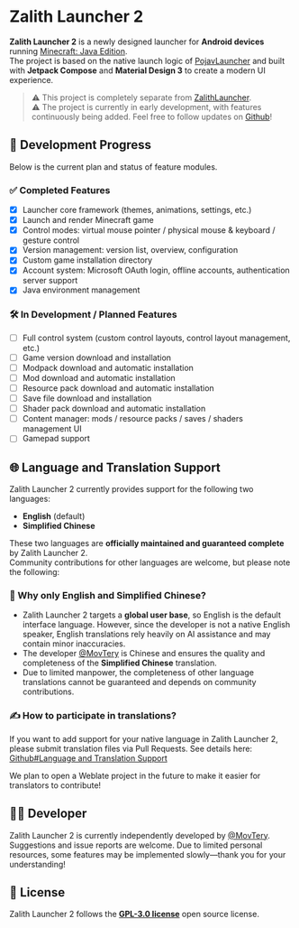 # Zalith Launcher 2

**Zalith Launcher 2** is a newly designed launcher for **Android devices** running [Minecraft: Java Edition](https://www.minecraft.net/).  
The project is based on the native launch logic of [PojavLauncher](https://github.com/PojavLauncherTeam/PojavLauncher/tree/v3_openjdk/app_pojavlauncher/src/main/jni) and built with **Jetpack Compose** and **Material Design 3** to create a modern UI experience.

> ⚠️ This project is completely separate from [ZalithLauncher](https://zalithlauncher.cn/docs/about).  
> ⚠️ The project is currently in early development, with features continuously being added. Feel free to follow updates on [Github](https://github.com/ZalithLauncher/ZalithLauncher2)!

## 📅 Development Progress

Below is the current plan and status of feature modules.

### ✅ Completed Features

* [x] Launcher core framework (themes, animations, settings, etc.)  
* [x] Launch and render Minecraft game  
* [x] Control modes: virtual mouse pointer / physical mouse & keyboard / gesture control  
* [x] Version management: version list, overview, configuration  
* [x] Custom game installation directory  
* [x] Account system: Microsoft OAuth login, offline accounts, authentication server support  
* [x] Java environment management  

### 🛠️ In Development / Planned Features

* [ ] Full control system (custom control layouts, control layout management, etc.)  
* [ ] Game version download and installation  
* [ ] Modpack download and automatic installation  
* [ ] Mod download and automatic installation  
* [ ] Resource pack download and automatic installation  
* [ ] Save file download and installation  
* [ ] Shader pack download and automatic installation  
* [ ] Content manager: mods / resource packs / saves / shaders management UI  
* [ ] Gamepad support  

## 🌐 Language and Translation Support

Zalith Launcher 2 currently provides support for the following two languages:

* **English** (default)  
* **Simplified Chinese**  

These two languages are **officially maintained and guaranteed complete** by Zalith Launcher 2.  
Community contributions for other languages are welcome, but please note the following:

### 📌 Why only English and Simplified Chinese?

* Zalith Launcher 2 targets a **global user base**, so English is the default interface language. However, since the developer is not a native English speaker, English translations rely heavily on AI assistance and may contain minor inaccuracies.  
* The developer [@MovTery](https://github.com/MovTery) is Chinese and ensures the quality and completeness of the **Simplified Chinese** translation.  
* Due to limited manpower, the completeness of other language translations cannot be guaranteed and depends on community contributions.

### ✍️ How to participate in translations?

If you want to add support for your native language in Zalith Launcher 2, please submit translation files via Pull Requests. See details here:  
[Github#Language and Translation Support](https://github.com/ZalithLauncher/ZalithLauncher2/blob/main/README_ZH_CN.md#-%E8%AF%AD%E8%A8%80%E4%B8%8E%E7%BF%BB%E8%AF%91%E6%94%AF%E6%8C%81)

We plan to open a Weblate project in the future to make it easier for translators to contribute!

## 👨‍💻 Developer

Zalith Launcher 2 is currently independently developed by [@MovTery](https://github.com/MovTery).  
Suggestions and issue reports are welcome. Due to limited personal resources, some features may be implemented slowly—thank you for your understanding!

## 📜 License

Zalith Launcher 2 follows the **[GPL-3.0 license](LICENSE)** open source license.
